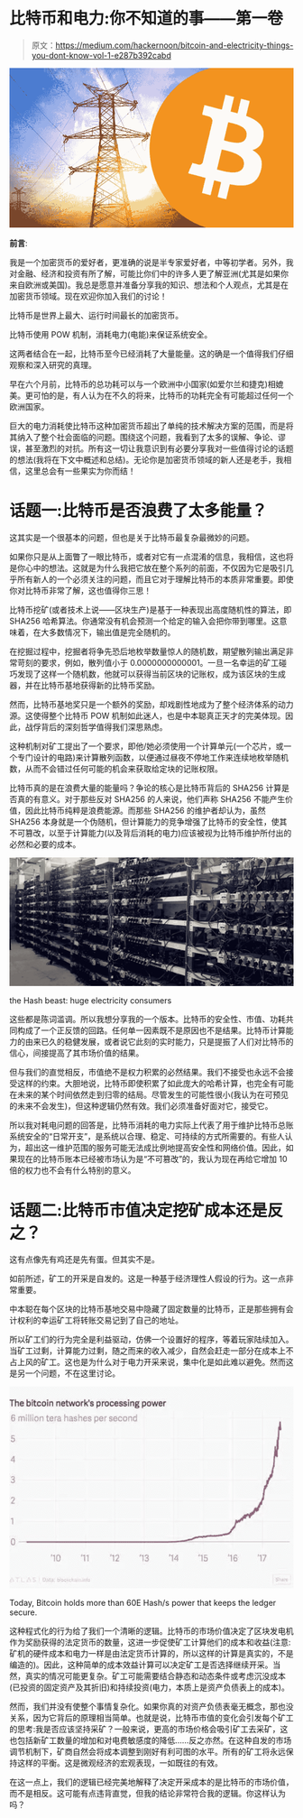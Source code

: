 # 比特币和电力:你不知道的事——第一卷

> 原文：<https://medium.com/hackernoon/bitcoin-and-electricity-things-you-dont-know-vol-1-e287b392cabd>

![](img/f03e106f892441e0438cb5adb444ef36.png)

**前言**:

我是一个加密货币的爱好者，更准确的说是半专家爱好者，中等初学者。另外，我对金融、经济和投资有所了解，可能比你们中的许多人更了解亚洲(尤其是如果你来自欧洲或美国)。我总是愿意并准备分享我的知识、想法和个人观点，尤其是在加密货币领域。现在欢迎你加入我们的讨论！

比特币是世界上最大、运行时间最长的加密货币。

比特币使用 POW 机制，消耗电力(电能)来保证系统安全。

这两者结合在一起，比特币至今已经消耗了大量能量。这的确是一个值得我们仔细观察和深入研究的真理。

早在六个月前，比特币的总功耗可以与一个欧洲中小国家(如爱尔兰和捷克)相媲美。更可怕的是，有人认为在不久的将来，比特币的功耗完全有可能超过任何一个欧洲国家。

巨大的电力消耗使比特币这种加密货币超出了单纯的技术解决方案的范围，而是将其纳入了整个社会面临的问题。围绕这个问题，我看到了太多的误解、争论、谬误，甚至激烈的对抗。所有这一切让我意识到有必要分享我对一些值得讨论的话题的想法(我将在下文中概述和总结)。无论你是加密货币领域的新人还是老手，我相信，这里总会有一些果实为你而结！

# **话题一:比特币是否浪费了太多能量？**

这其实是一个很基本的问题，但也是关于比特币最复杂最微妙的问题。

如果你只是从上面瞥了一眼比特币，或者对它有一点混淆的信息，我相信，这也将是你心中的想法。这就是为什么我把它放在整个系列的前面，不仅因为它是吸引几乎所有新人的一个必须关注的问题，而且它对于理解比特币的本质非常重要。即使你对比特币非常了解，这也值得你三思！

比特币挖矿(或者技术上说——区块生产)是基于一种表现出高度随机性的算法，即 SHA256 哈希算法。你通常没有机会预测一个给定的输入会把你带到哪里。这意味着，在大多数情况下，输出值是完全随机的。

在挖掘过程中，挖掘者将争先恐后地枚举数量惊人的随机数，期望散列输出满足非常苛刻的要求，例如，散列值小于 0.0000000000001。一旦一名幸运的矿工碰巧发现了这样一个随机数，他就可以获得当前区块的记账权，成为该区块的生成器，并在比特币基地获得新的比特币奖励。

然而，比特币基地奖只是一个额外的奖励，却戏剧性地成为了整个经济体系的动力源。这使得整个比特币 POW 机制如此迷人，也是中本聪真正天才的完美体现。因此，战俘背后的深刻哲学值得我们深思熟虑。

这种机制对矿工提出了一个要求，即他/她必须使用一个计算单元(一个芯片，或一个专门设计的电路)来计算散列函数，以便通过昼夜不停地工作来连续地枚举随机数，从而不会错过任何可能的机会来获取给定块的记账权限。

比特币真的是在浪费大量的能量吗？争论的核心是比特币背后的 SHA256 计算是否真的有意义。对于那些反对 SHA256 的人来说，他们声称 SHA256 不能产生价值，因此比特币纯粹是浪费能源。而那些 SHA256 的维护者却认为，虽然 SHA256 本身就是一个伪随机，但计算能力的竞争增强了比特币的安全性，使其不可篡改，以至于计算能力(以及背后消耗的电力)应该被视为比特币维护所付出的必然和必要的成本。

![](img/6a07d608b0f86efb43b6eeb6d06be606.png)

the Hash beast: huge electricity consumers

这些都是陈词滥调。所以我想分享我的一个版本。比特币的安全性、市值、功耗共同构成了一个正反馈的回路。任何单一因素既不是原因也不是结果。比特币计算能力的由来已久的稳健发展，或者说它此刻的实时能力，只是提振了人们对比特币的信心，间接提高了其市场价值的结果。

但与我们的直觉相反，市值绝不是权力积累的必然结果。我们不接受也永远不会接受这样的约束。大胆地说，比特币即使积累了如此庞大的哈希计算，也完全有可能在未来的某个时间依然走到归零的结局。尽管发生的可能性很小(我认为在可预见的未来不会发生)，但这种逻辑仍然有效。我们必须准备好面对它，接受它。

所以我对耗电问题的回答是，比特币消耗的电力实际上代表了用于维护比特币总账系统安全的“日常开支”，是系统以合理、稳定、可持续的方式所需要的。有些人认为，超出这一维护范围的服务可能无法成比例地提高安全性和网络价值。因此，如果现在的比特币账本已经被市场认为是“不可篡改”的，我认为现在再给它增加 10 倍的权力也不会有什么特别的意义。

# **话题二:比特币市值决定挖矿成本还是反之？**

这有点像先有鸡还是先有蛋。但其实不是。

如前所述，矿工的开采是自发的。这是一种基于经济理性人假设的行为。这一点非常重要。

中本聪在每个区块的比特币基地交易中隐藏了固定数量的比特币，正是那些拥有会计权利的幸运矿工将转账交易记到了自己的地址。

所以矿工们的行为完全是利益驱动，仿佛一个设置好的程序，等着玩家陆续加入。当矿工过剩，计算能力过剩，随之而来的收入减少，自然会赶走一部分在成本上不占上风的矿工。这也是为什么对于电力开采来说，集中化是如此难以避免。然而这是另一个问题，不在这里讨论。

![](img/7878a3a517ff3eca3b5919f3e914c0f6.png)

Today, Bitcoin holds more than 60E Hash/s power that keeps the ledger secure.

这种程式化的行为给了我们一个清晰的逻辑。比特币的市场价值决定了区块发电机作为奖励获得的法定货币的数量，这进一步促使矿工计算他们的成本和收益(注意:矿机的硬件成本和电力一样是由法定货币计算的，所以这样的计算是真实的，不是编造的)。因此，这种简单的成本效益计算可以决定矿工是否选择继续开采。当然，真实的情况可能更复杂。矿工可能需要结合静态和动态条件或考虑沉没成本(已投资的固定资产及其折旧)和持续投资(电力，本质上是资产负债表上的成本)。

然而，我们并没有使整个事情复杂化。如果你真的对资产负债表毫无概念，那也没关系，因为它背后的原理相当简单。也就是说，比特币市值的变化会引发每个矿工的思考:我是否应该坚持采矿？一般来说，更高的市场价格会吸引矿工去采矿，这也包括新矿工数量的增加和对电费敏感度的降低……反之亦然。在这种自发的市场调节机制下，矿商自然会将成本调整到刚好有利可图的水平。所有的矿工将永远保持这样的平衡。这是微观经济的宏观表现，一如既往的有效。

在这一点上，我们的逻辑已经完美地解释了决定开采成本的是比特币的市场价值，而不是相反。这可能有点违背直觉，但我的结论非常符合我的逻辑。你这样认为吗？